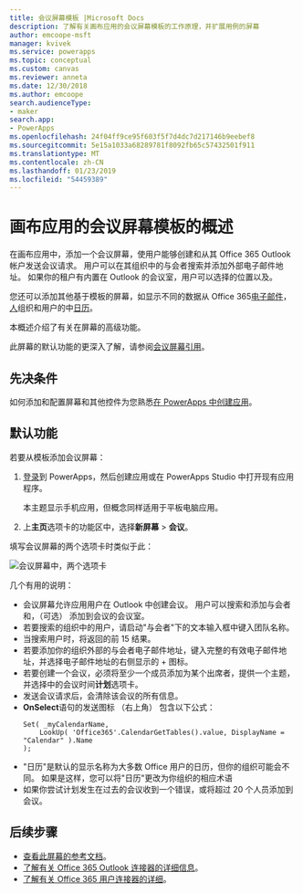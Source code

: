 ```yaml
---
title: 会议屏幕模板 |Microsoft Docs
description: 了解有关画布应用的会议屏幕模板的工作原理，并扩展用例的屏幕
author: emcoope-msft
manager: kvivek
ms.service: powerapps
ms.topic: conceptual
ms.custom: canvas
ms.reviewer: anneta
ms.date: 12/30/2018
ms.author: emcoope
search.audienceType:
- maker
search.app:
- PowerApps
ms.openlocfilehash: 24f04ff9ce95f603f5f7d4dc7d217146b9eebef8
ms.sourcegitcommit: 5e15a1033a68289781f8092fb65c57432501f911
ms.translationtype: MT
ms.contentlocale: zh-CN
ms.lasthandoff: 01/23/2019
ms.locfileid: "54459389"
---
```

# <a name="overview-of-the-meeting-screen-template-for-canvas-apps"></a>画布应用的会议屏幕模板的概述

在画布应用中，添加一个会议屏幕，使用户能够创建和从其 Office 365 Outlook 帐户发送会议请求。 用户可以在其组织中的与会者搜索并添加外部电子邮件地址。 如果你的租户有内置在 Outlook 的会议室，用户可以选择的位置以及。

您还可以添加其他基于模板的屏幕，如显示不同的数据从 Office 365[电子邮件](email-screen-overview.md)，[人](people-screen-overview.md)组织和用户的中[日历](calendar-screen-overview.md)。

本概述介绍了有关在屏幕的高级功能。

此屏幕的默认功能的更深入了解，请参阅[会议屏幕引用](meeting-screen-reference.md)。

## <a name="prerequisite"></a>先决条件

如何添加和配置屏幕和其他控件为您熟悉[在 PowerApps 中创建应用](../data-platform-create-app-scratch.md)。

## <a name="default-functionality"></a>默认功能

若要从模板添加会议屏幕：

1. [登录](http://web.powerapps.com?utm_source=padocs&utm_medium=linkinadoc&utm_campaign=referralsfromdoc)到 PowerApps，然后创建应用或在 PowerApps Studio 中打开现有应用程序。

    本主题显示手机应用，但概念同样适用于平板电脑应用。

1. 上**主页**选项卡的功能区中，选择**新屏幕** > **会议**。

  填写会议屏幕的两个选项卡时类似于此：

  ![会议屏幕中，两个选项卡](media/meeting-screen/meeting-screen-full-both.png)

几个有用的说明：

* 会议屏幕允许应用用户在 Outlook 中创建会议。
  用户可以搜索和添加与会者和，（可选） 添加到会议的会议室。
* 若要搜索的组织中的用户，请启动"与会者"下的文本输入框中键入团队名称。
* 当搜索用户时，将返回的前 15 结果。
* 若要添加你的组织外部的与会者电子邮件地址，键入完整的有效电子邮件地址，并选择电子邮件地址的右侧显示的 + 图标。
* 若要创建一个会议，必须将至少一个成员添加为某个出席者，提供一个主题，并选择中的会议时间**计划**选项卡。
* 发送会议请求后，会清除该会议的所有信息。
* **OnSelect**语句的发送图标 （右上角） 包含以下公式：
    ```powerapps-dot
    Set( _myCalendarName, 
        LookUp( 'Office365'.CalendarGetTables().value, DisplayName = "Calendar" ).Name 
    );
    ```
* "日历"是默认的显示名称为大多数 Office 用户的日历，但你的组织可能会不同。 如果是这样，您可以将"日历"更改为你组织的相应术语
* 如果你尝试计划发生在过去的会议收到一个错误，或将超过 20 个人员添加到会议。

## <a name="next-steps"></a>后续步骤

* [查看此屏幕的参考文档](./meeting-screen-reference.md)。
* [了解有关 Office 365 Outlook 连接器的详细信息](../connections/connection-office365-outlook.md)。
* [了解有关 Office 365 用户连接器的详细](../connections/connection-office365-users.md)。
